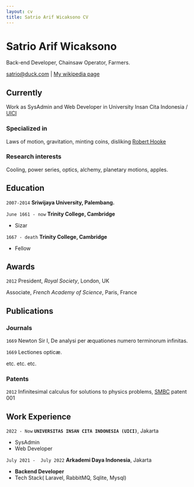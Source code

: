 ```yaml
---
layout: cv
title: Satrio Arif Wicaksono CV
---
```

# Satrio Arif Wicaksono
Back-end Developer, Chainsaw Operator, Farmers.

<div id="webaddress">
<a href="satrio@duck.com">satrio@duck.com</a>
| <a href="http://en.wikipedia.org/wiki/Isaac_Newton">My wikipedia page</a>
</div>


## Currently

Work as SysAdmin and Web Developer in University Insan Cita Indonesia / [UICI](https://uici.ac.id/)

### Specialized in

Laws of motion, gravitation, minting coins, disliking [Robert Hooke](http://en.wikipedia.org/wiki/Robert_Hooke)


### Research interests

Cooling, power series, optics, alchemy, planetary motions, apples.


## Education

`2007-2014`
__Sriwijaya University, Palembang.__

`June 1661 - now`
__Trinity College, Cambridge__

- Sizar

`1667 - death`
__Trinity College, Cambridge__

- Fellow



## Awards

`2012`
President, *Royal Society*, London, UK

Associate, *French Academy of Science*, Paris, France



## Publications

<!-- A list is also available [online](http://scholar.google.co.uk/citations?user=LTOTl0YAAAAJ) -->

### Journals

`1669`
Newton Sir I, De analysi per æquationes numero terminorum infinitas. 

`1669`
Lectiones opticæ.

etc. etc. etc.

### Patents

`2012`
Infinitesimal calculus for solutions to physics problems, [SMBC](http://www.techdirt.com/articles/20121011/09312820678/if-patents-had-been-around-time-newton.shtml) patent 001


## Work Experience

`2022 - Now`
__`UNIVERSITAS INSAN CITA INDONESIA (UICI)`__, Jakarta

- SysAdmin
- Web Developer

`July 2021 -  July 2022`
__Arkademi Daya Indonesia__, Jakarta
- __Backend Developer__
- Tech Stack( Laravel, RabbitMQ, Sqlite, Mysql)


<!-- ### Footer

Last updated: December 2022 -->



